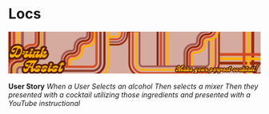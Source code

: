 # Locs

![2Make_your_perfect_cocktail](assets/images/2Make_your_perfect_cocktail_1200_200_px.png)

**User Story**
*When a User Selects an alcohol*
*Then selects a mixer*
*Then they presented with a cocktail utilizing those* *ingredients and presented with a YouTube instructional*